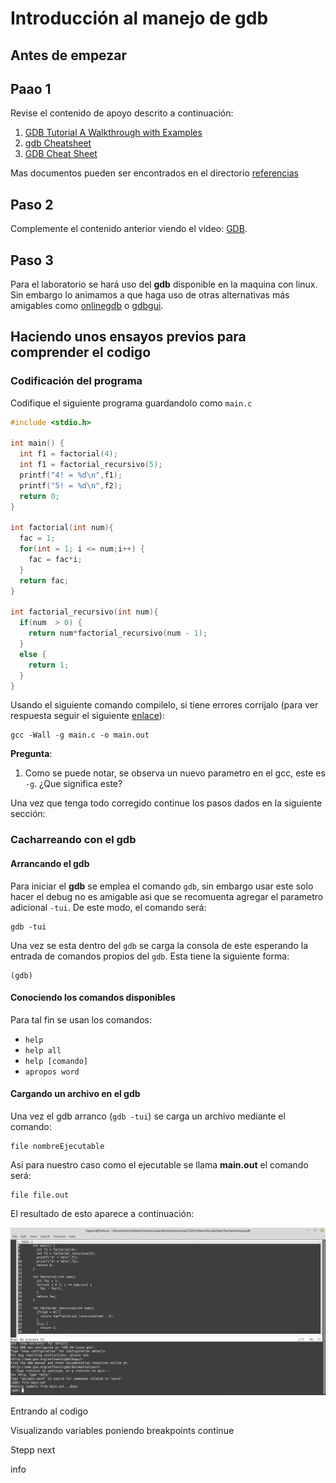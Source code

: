 # Introducción al manejo de gdb #

## Antes de empezar ##

## Paao 1 ##
Revise el contenido de apoyo descrito a continuación:
1. [GDB Tutorial A Walkthrough with Examples](./refencias/gdb-tutorial-handout.pdf)
2. [gdb Cheatsheet](./refencias/gdb.pdf)
3. [GDB Cheat Sheet](./refencias/GDB-cheat-sheet.pdf)

Mas documentos pueden ser encontrados en el directorio [referencias](./referencias)

## Paso 2 ##
Complemente el contenido anterior viendo el video: [GDB](https://www.youtube.com/watch?reload=9&v=G4OIp_5fF1A). 

## Paso 3 ##
Para el laboratorio se hará uso del **gdb** disponible en la maquina con linux. Sin embargo lo animamos a que haga uso de otras alternativas más amigables como [onlinegdb](https://www.onlinegdb.com/) o [gdbgui](https://www.gdbgui.com/).

## Haciendo unos ensayos previos para comprender el codigo ##

### Codificación del programa ###

Codifique el siguiente programa guardandolo como ```main.c```


```C
#include <stdio.h>

int main() {
  int f1 = factorial(4);
  int f1 = factorial_recursivo(5);
  printf("4! = %d\n",f1);
  printf("5! = %d\n",f2);
  return 0;
}

int factorial(int num){
  fac = 1;
  for(int = 1; i <= num;i++) {
    fac = fac*i;  
  }
  return fac;
}

int factorial_recursivo(int num){
  if(num  > 0) {
    return num*factorial_recursivo(num - 1);
  }
  else {
    return 1;
  }
}
```

Usando el siguiente comando compilelo, si tiene errores corrijalo (para ver respuesta seguir el siguiente [enlace](main.c)):

```
gcc -Wall -g main.c -o main.out
```

**Pregunta**:
1. Como se puede notar, se observa un nuevo parametro en el gcc, este es ```-g```. ¿Que significa este?

Una vez que tenga todo corregido continue los pasos dados en la siguiente sección:

### Cacharreando con el gdb ###

#### Arrancando el gdb ####

Para iniciar el **gdb** se emplea el comando ```gdb```, sin embargo usar este solo hacer el debug no es amigable asi que se recomuenta agregar el parametro adicional ```-tui```. De este modo, el comando será:

```
gdb -tui
```

Una vez se esta dentro del ```gdb``` se carga la consola de este esperando la entrada de comandos propios del ```gdb```. Esta tiene la siguiente forma:

```
(gdb) 
```

#### Conociendo los comandos disponibles ####

Para tal fin se usan los comandos:
* ```help```
* ```help all```
* ```help [comando]```
* ```apropos word```


#### Cargando un archivo en el gdb ####

Una vez el gdb arranco (```gdb -tui```) se carga un archivo mediante el comando:

```
file nombreEjecutable
```

Asi para nuestro caso como el ejecutable se llama **main.out** el comando será:

```
file file.out
```

El resultado de esto aparece a continuación:

![load_file](load_file_gdb.jpg)








Entrando al codigo 


Visualizando variables
poniendo breakpoints
continue

Stepp
next

info


